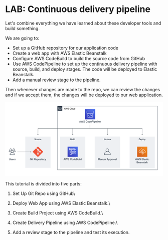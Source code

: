 # LAB: Continuous delivery pipeline

Let's combine everything we have learned about these developer tools and build something.

We are going to:

* Set up a GitHub repository for our application code
* Create a web app with AWS Elastic Beanstalk
* Configure AWS CodeBuild to build the source code from GitHub
* Use AWS CodePipeline to set up the continuous delivery pipeline with source, build, and deploy stages. The code will be deployed to Elastic Beanstalk.
* Add a manual review stage to the pipeline.

Then whenever changes are made to the repo, we can review the changes and if we accept them, the changes will be deployed to our web application.&#x20;

![Architecture](<../../../.gitbook/assets/image (34).png>)



This tutorial is divided into five parts:

1. Set Up Git Repo using GitHub\

2. Deploy Web App using AWS Elastic Beanstalk.\

3. Create Build Project using AWS CodeBuild.\

4. Create Delivery Pipeline using AWS CodePipeline.\

5. Add a review stage to the pipeline and test its execution.
